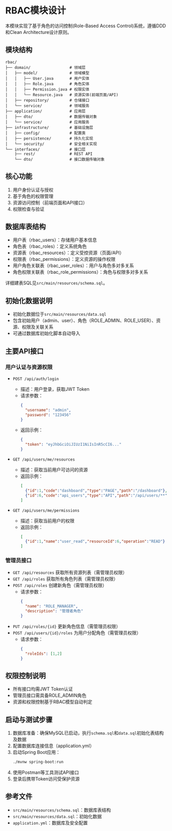 # RBAC模块设计

本模块实现了基于角色的访问控制(Role-Based Access Control)系统，遵循DDD和Clean Architecture设计原则。

## 模块结构

```
rbac/
├── domain/                 # 领域层
│   ├── model/              # 领域模型
│   │   ├── User.java       # 用户实体
│   │   ├── Role.java       # 角色实体
│   │   ├── Permission.java # 权限实体
│   │   └── Resource.java   # 资源实体(前端页面/API)
│   ├── repository/         # 仓储接口
│   └── service/            # 领域服务
├── application/            # 应用层
│   ├── dto/                # 数据传输对象
│   └── service/            # 应用服务
├── infrastructure/         # 基础设施层
│   ├── config/             # 配置类
│   ├── persistence/        # 持久化实现
│   └── security/           # 安全相关实现
└── interfaces/             # 接口层
    ├── rest/               # REST API
    └── dto/                # 接口数据传输对象
```

## 核心功能

1. 用户身份认证与授权
2. 基于角色的权限管理
3. 资源访问控制（前端页面和API接口）
4. 权限检查与验证

## 数据库表结构

- 用户表（rbac_users）：存储用户基本信息
- 角色表（rbac_roles）：定义系统角色
- 资源表（rbac_resources）：定义受控资源（页面/API）
- 权限表（rbac_permissions）：定义资源的操作权限
- 用户角色关联表（rbac_user_roles）：用户与角色多对多关系
- 角色权限关联表（rbac_role_permissions）：角色与权限多对多关系

详细建表SQL见`src/main/resources/schema.sql`。

## 初始化数据说明

- 初始化数据位于`src/main/resources/data.sql`
- 包含初始用户（admin、user）、角色（ROLE_ADMIN、ROLE_USER）、资源、权限及关联关系
- 可通过数据库初始化脚本自动导入

## 主要API接口

### 用户认证与资源权限

- `POST /api/auth/login`
  - 描述：用户登录，获取JWT Token
  - 请求参数：
    ```json
    {
      "username": "admin",
      "password": "123456"
    }
    ```
  - 返回示例：
    ```json
    {
      "token": "eyJhbGciOiJIUzI1NiIsInR5cCI6..."
    }
    ```

- `GET /api/users/me/resources`
  - 描述：获取当前用户可访问的资源
  - 返回示例：
    ```json
    [
      {"id":1,"code":"dashboard","type":"PAGE","path":"/dashboard"},
      {"id":6,"code":"api_users","type":"API","path":"/api/users/**"}
    ]
    ```

- `GET /api/users/me/permissions`
  - 描述：获取当前用户的权限
  - 返回示例：
    ```json
    [
      {"id":1,"name":"user_read","resourceId":6,"operation":"READ"}
    ]
    ```

### 管理员接口

- `GET /api/resources`  获取所有资源列表（需管理员权限）
- `GET /api/roles`      获取所有角色列表（需管理员权限）
- `POST /api/roles`     创建新角色（需管理员权限）
  - 请求参数：
    ```json
    {
      "name": "ROLE_MANAGER",
      "description": "管理者角色"
    }
    ```
- `PUT /api/roles/{id}` 更新角色信息（需管理员权限）
- `POST /api/users/{id}/roles` 为用户分配角色（需管理员权限）
  - 请求参数：
    ```json
    {
      "roleIds": [1,2]
    }
    ```

## 权限控制说明

- 所有接口均需JWT Token认证
- 管理员接口需具备ROLE_ADMIN角色
- 资源和权限控制基于RBAC模型自动判定

## 启动与测试步骤

1. 数据库准备：确保MySQL已启动，执行`schema.sql`和`data.sql`初始化表结构及数据
2. 配置数据库连接信息（application.yml）
3. 启动Spring Boot应用：
   ```bash
   ./mvnw spring-boot:run
   ```
4. 使用Postman等工具测试API接口
5. 登录后携带Token访问受保护资源

## 参考文件
- `src/main/resources/schema.sql`：数据库表结构
- `src/main/resources/data.sql`：初始化数据
- `application.yml`：数据库及安全配置